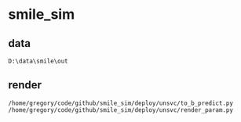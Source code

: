 # smile_sim

## data
```
D:\data\smile\out
```

## render
```
/home/gregory/code/github/smile_sim/deploy/unsvc/to_b_predict.py
/home/gregory/code/github/smile_sim/deploy/unsvc/render_param.py
```


